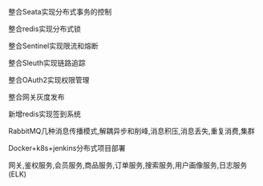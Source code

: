 
整合Seata实现分布式事务的控制

整合redis实现分布式锁

整合Sentinel实现限流和熔断

整合Sleuth实现链路追踪

整合OAuth2实现权限管理

整合网关灰度发布

新增redis实现签到系统

RabbitMQ几种消息传播模式,解耦异步和削峰,消息积压,消息丢失,重复消费,集群

Docker+k8s+jenkins分布式项目部署

网关,鉴权服务,会员服务,商品服务,订单服务,搜索服务,用户画像服务,日志服务(ELK)



